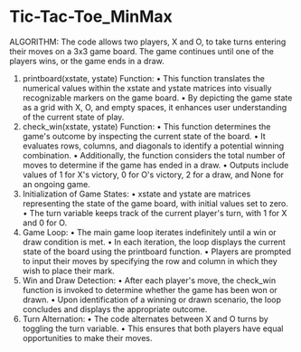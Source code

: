 # Tic-Tac-Toe_MinMax
ALGORITHM:
The code allows two players, X and O, to take turns entering their moves on a 3x3 game board. The game continues until one of the players wins, or the game ends in a draw.
1.	printboard(xstate, ystate) Function:
•	This function translates the numerical values within the xstate and ystate matrices into visually recognizable markers on the game board.
•	By depicting the game state as a grid with X, O, and empty spaces, it enhances user understanding of the current state of play.
2.	check_win(xstate, ystate) Function:
•	This function determines the game's outcome by inspecting the current state of the board.
•	It evaluates rows, columns, and diagonals to identify a potential winning combination.
•	Additionally, the function considers the total number of moves to determine if the game has ended in a draw.
•	Outputs include values of 1 for X's victory, 0 for O's victory, 2 for a draw, and None for an ongoing game.
3.	Initialization of Game States:
•	xstate and ystate are matrices representing the state of the game board, with initial values set to zero.
•	The turn variable keeps track of the current player's turn, with 1 for X and 0 for O.
4.	Game Loop:
•	The main game loop iterates indefinitely until a win or draw condition is met.
•	In each iteration, the loop displays the current state of the board using the printboard function.
•	Players are prompted to input their moves by specifying the row and column in which they wish to place their mark.
5.	Win and Draw Detection:
•	After each player's move, the check_win function is invoked to determine whether the game has been won or drawn.
•	Upon identification of a winning or drawn scenario, the loop concludes and displays the appropriate outcome.
6.	Turn Alternation:
•	The code alternates between X and O turns by toggling the turn variable.
•	This ensures that both players have equal opportunities to make their moves.
